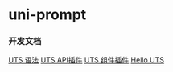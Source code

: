 # uni-prompt
### 开发文档
[UTS 语法](https://uniapp.dcloud.net.cn/tutorial/syntax-uts.html)
[UTS API插件](https://uniapp.dcloud.net.cn/plugin/uts-plugin.html)
[UTS 组件插件](https://uniapp.dcloud.net.cn/plugin/uts-component.html)
[Hello UTS](https://gitcode.net/dcloud/hello-uts)